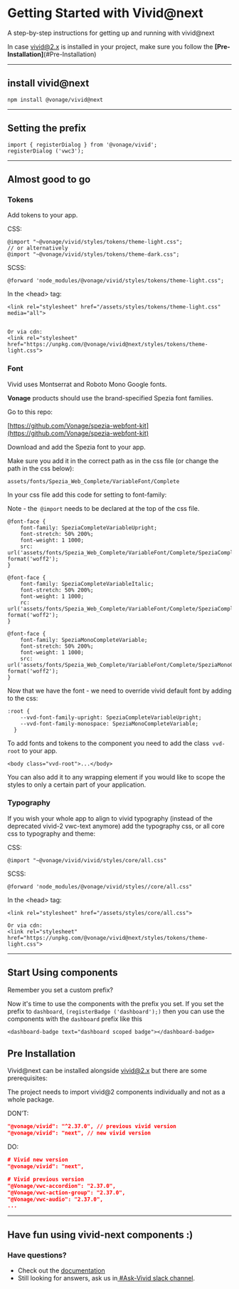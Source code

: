 # Getting Started with Vivid@next
A step-by-step instructions for getting up and running with vivid@next


In case vivid@2.x is installed in your project, make sure you follow the  **[Pre-Installation]**(#Pre-Installation)


---
## install vivid@next

```
npm install @vonage/vivid@next
```
---

## Setting the prefix

```
import { registerDialog } from '@vonage/vivid';
registerDialog ('vwc3');
```

---

## Almost good to go 


### Tokens


Add tokens to your app.

CSS:


```
@import "~@vonage/vivid/styles/tokens/theme-light.css";
// or alternatively
@import "~@vonage/vivid/styles/tokens/theme-dark.css";
```


SCSS:


```
@forward 'node_modules/@vonage/vivid/styles/tokens/theme-light.css";
```


In the &lt;head> tag:


```
<link rel="stylesheet" href="/assets/styles/tokens/theme-light.css" media="all">


Or via cdn:
<link rel="stylesheet" href="https://unpkg.com/@vonage/vivid@next/styles/tokens/theme-light.css">
```


### Font


Vivid uses Montserrat and Roboto Mono Google fonts.

**Vonage** products should use the brand-specified Spezia font families.

Go to this repo:

[https://github.com/Vonage/spezia-webfont-kit](https://github.com/Vonage/spezia-webfont-kit)

Download and add the Spezia font to your app.

Make sure you add it in the correct path as in the css file (or change the path in the css below):


```
assets/fonts/Spezia_Web_Complete/VariableFont/Complete
```


In your css file add this code for setting to font-family:

Note - the` @import` needs to be declared at the top of the css file.


```
@font-face {
	font-family: SpeziaCompleteVariableUpright;
	font-stretch: 50% 200%;
	font-weight: 1 1000;
	src: url('assets/fonts/Spezia_Web_Complete/VariableFont/Complete/SpeziaCompleteVariableUprightWeb.woff2') format('woff2');
}

@font-face {
	font-family: SpeziaCompleteVariableItalic;
	font-stretch: 50% 200%;
	font-weight: 1 1000;
	rc: url('assets/fonts/Spezia_Web_Complete/VariableFont/Complete/SpeziaCompleteVariableItalicWeb.woff2') format('woff2');
}

@font-face {
	font-family: SpeziaMonoCompleteVariable;
	font-stretch: 50% 200%;
	font-weight: 1 1000;
	src: url('assets/fonts/Spezia_Web_Complete/VariableFont/Complete/SpeziaMonoCompleteVariableWeb.woff2') format('woff2');
}
```


Now that we have the font - we need to override vivid default font by adding to the css:


```
:root {
    --vvd-font-family-upright: SpeziaCompleteVariableUpright;
    --vvd-font-family-monospace: SpeziaMonoCompleteVariable;
  }
```


To add fonts and tokens to the component you need to add the class` vvd-root` to your app.


```
<body class="vvd-root">...</body>
```


You can also add it to any wrapping element if you would like to scope the styles to only a certain part of your application.

### Typography 


If you wish your whole app to align to vivid typography (instead of the deprecated  vivid-2 vwc-text anymore) add the typography css, or all core css to typography and theme:

CSS:


```
@import "~@vonage/vivid/vivid/styles/core/all.css"
```


SCSS:


```
@forward 'node_modules/@vonage/vivid/styles//core/all.css"
```


In the &lt;head> tag:


```
<link rel="stylesheet" href="/assets/styles/core/all.css">

Or via cdn:
<link rel="stylesheet" href="https://unpkg.com/@vonage/vivid@next/styles/tokens/theme-light.css">
```



---

## Start Using components


Remember you set a custom prefix?

Now it's time to use the components with the prefix you set. If you set the prefix to `dashboard`, `(registerBadge ('dashboard');)` then you can use the components with the ``dashboard`` prefix like this


```
<dashboard-badge text="dashboard scoped badge"></dashboard-badge>
```

## Pre Installation


Vivid@next can be installed alongside vivid@2.x but there are some prerequisites:

The project needs to import vivid@2 components individually and not as a whole package.

DON’T:


```json
"@vonage/vivid": "^2.37.0", // previous vivid version
"@vonage/vivid": "next", // new vivid version
```

DO:
```json
# Vivid new version
"@vonage/vivid": "next",

# Vivid previous version
"@Vonage/vwc-accordion": "2.37.0",
"@Vonage/vwc-action-group": "2.37.0",
"@Vonage/vwc-audio": "2.37.0",
...
```



---

## Have fun using vivid-next components :)

### Have questions?




* Check out the [documentation](https://vivid.deno.dev/)
* Still looking for answers, ask us in[ #Ask-Vivid slack channel](https://vonage.slack.com/archives/C013F0YKH99).
